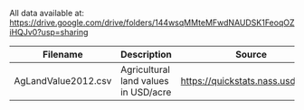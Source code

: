 All data available at: https://drive.google.com/drive/folders/144wsqMMteMFwdNAUDSK1FeoqOZiHQJv0?usp=sharing

|Filename|Description|Source|
|:------:|-----------|:----:|
|AgLandValue2012.csv|Agricultural land values in USD/acre|https://quickstats.nass.usda.gov/|
